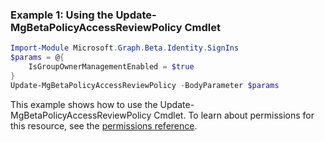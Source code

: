 ### Example 1: Using the Update-MgBetaPolicyAccessReviewPolicy Cmdlet
```powershell
Import-Module Microsoft.Graph.Beta.Identity.SignIns
$params = @{
	IsGroupOwnerManagementEnabled = $true
}
Update-MgBetaPolicyAccessReviewPolicy -BodyParameter $params
```
This example shows how to use the Update-MgBetaPolicyAccessReviewPolicy Cmdlet.
To learn about permissions for this resource, see the [permissions reference](/graph/permissions-reference).
